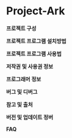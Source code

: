 # Project-Ark

**프로젝트 구성**

**프로젝트 프로그램 설치방법**

**프로젝트 프로그램 사용법**

**저작권 및 사용권 정보**

**프로그래머 정보**

**버그 및 디버그**

**참고 및 출처**

**버전 및 업데이트 정버**

**FAQ**
